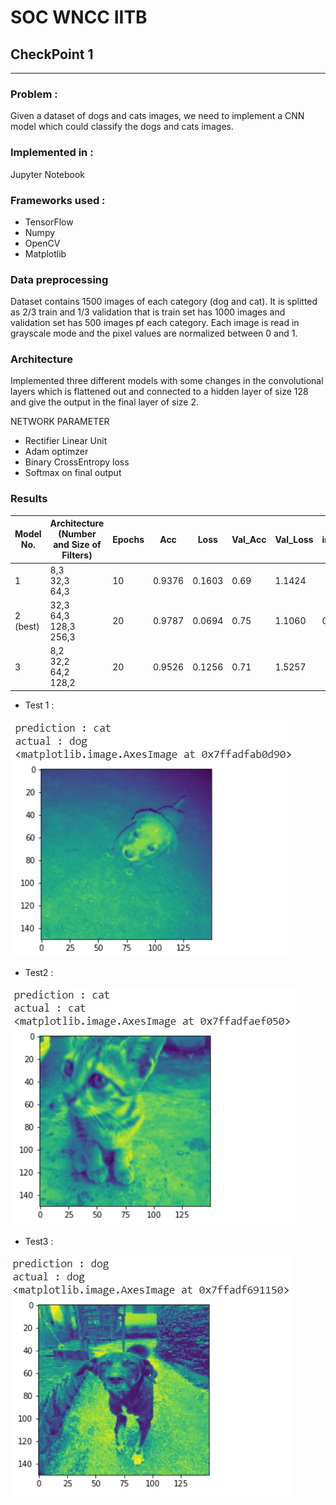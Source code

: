 # SOC WNCC IITB  
## CheckPoint 1

***

### Problem :
Given a dataset of dogs and cats images, we need to implement a CNN model which could classify the dogs and cats images.

### Implemented in :  
Jupyter Notebook

### Frameworks used :  
* TensorFlow
* Numpy
* OpenCV
* Matplotlib

### Data preprocessing  
Dataset contains 1500 images of each category (dog and cat). It is splitted as 2/3 train and 1/3 validation that is train set has 1000 images and validation set has 500 images pf each category. Each image is read in grayscale mode and the pixel values are normalized between 0 and 1.

### Architecture 
Implemented three different models with some changes in the convolutional layers which is flattened out and connected to a hidden layer of size 128 and give the output in the final layer of size 2. 

NETWORK PARAMETER 
* Rectifier Linear Unit
* Adam optimzer
* Binary CrossEntropy loss
* Softmax on final output

### Results

| Model No. 	| Architecture (Number and Size of Filters) 	| Epochs 	| Acc 	| Loss 	| Val_Acc 	| Val_Loss 	| image1 	| image2 	| image3 	|
|-	|-	|-	|-	|-	|-	|-	|-	|-	|-	|
| 1  	| 8,3<br>32,3<br>64,3 	| 10 	| 0.9376 	| 0.1603 	| 0.69 	| 1.1424 	|  	|  	|  	|
| 2 (best)	| 32,3<br>64,3<br>128,3<br>256,3 	| 20 	| 0.9787 	| 0.0694 	| 0.75 	| 1.1060 	| 0 	| 1 	| 1 	|
| 3 	| 8,2<br>32,2<br>64,2<br>128,2 	| 20 	| 0.9526 	| 0.1256 	| 0.71 	| 1.5257 	|  	|  	|  	|

* Test 1 :  

![IMAGE1](resources/Prediction1.PNG)


* Test2 :  

![IMAGE2](resources/Prediction2.PNG)


* Test3 :  

![IMAGE3](resources/Prediction3.PNG)
